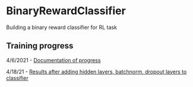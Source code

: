 # BinaryRewardClassifier
Building a binary reward classifier for RL task

## Training progress
4/6/2021 - [Documentation of progress](https://wandb.ai/raghavauppuluri/BinaryRewardClassifier/reports/Training-Progress-for-Binary-Reward-Classifier-4-26-21--Vmlldzo2NDE1OTc?accessToken=4cx3bt51s8lmwxrqv892372luyq2hiy80wgeux59cc2dl81kiyym8ajbyvs9szup)

4/18/21 - [Results after adding hidden layers, batchnorm, dropout layers to classifier](https://tensorboard.dev/experiment/s7gqeAQrTdiOajG1nJAuVA/#scalars)
